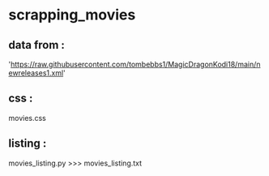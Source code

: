# scrapping_movies

## data from :

'https://raw.githubusercontent.com/tombebbs1/MagicDragonKodi18/main/newreleases1.xml'

## css : 

movies.css

## listing :

movies_listing.py  >>> movies_listing.txt
